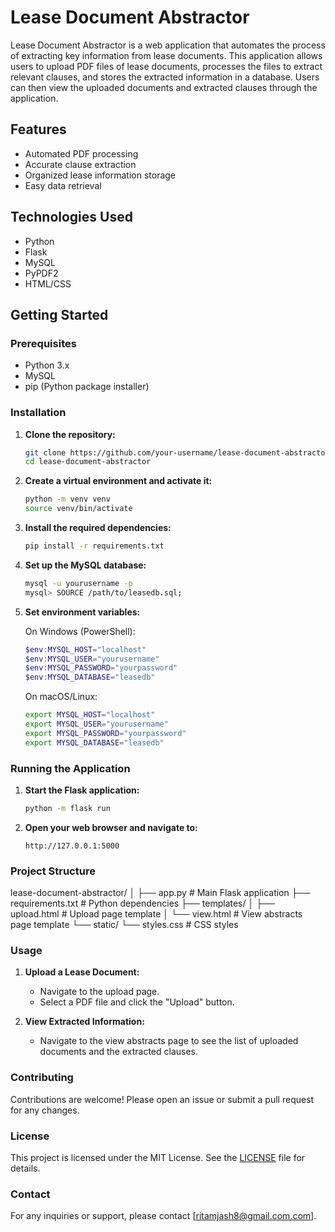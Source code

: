 # Lease Document Abstractor

Lease Document Abstractor is a web application that automates the process of extracting key information from lease documents. This application allows users to upload PDF files of lease documents, processes the files to extract relevant clauses, and stores the extracted information in a database. Users can then view the uploaded documents and extracted clauses through the application.

## Features

- Automated PDF processing
- Accurate clause extraction
- Organized lease information storage
- Easy data retrieval

## Technologies Used

- Python
- Flask
- MySQL
- PyPDF2
- HTML/CSS

## Getting Started

### Prerequisites

- Python 3.x
- MySQL
- pip (Python package installer)

### Installation

1. **Clone the repository:**
    ```sh
    git clone https://github.com/your-username/lease-document-abstractor.git
    cd lease-document-abstractor
    ```

2. **Create a virtual environment and activate it:**
    ```sh
    python -m venv venv
    source venv/bin/activate   
    ```

3. **Install the required dependencies:**
    ```sh
    pip install -r requirements.txt
    ```

4. **Set up the MySQL database:**
    ```sh
    mysql -u yourusername -p
    mysql> SOURCE /path/to/leasedb.sql;
    ```

5. **Set environment variables:**

    On Windows (PowerShell):
    ```powershell
    $env:MYSQL_HOST="localhost"
    $env:MYSQL_USER="yourusername"
    $env:MYSQL_PASSWORD="yourpassword"
    $env:MYSQL_DATABASE="leasedb"
    ```

    On macOS/Linux:
    ```sh
    export MYSQL_HOST="localhost"
    export MYSQL_USER="yourusername"
    export MYSQL_PASSWORD="yourpassword"
    export MYSQL_DATABASE="leasedb"
    ```

### Running the Application

1. **Start the Flask application:**
    ```sh
    python -m flask run
    ```

2. **Open your web browser and navigate to:**
    ```
    http://127.0.0.1:5000
    ```

### Project Structure

lease-document-abstractor/
│
├── app.py # Main Flask application
├── requirements.txt # Python dependencies
├── templates/
│ ├── upload.html # Upload page template
│ └── view.html # View abstracts page template
└── static/
└── styles.css # CSS styles




### Usage

1. **Upload a Lease Document:**
    - Navigate to the upload page.
    - Select a PDF file and click the "Upload" button.

2. **View Extracted Information:**
    - Navigate to the view abstracts page to see the list of uploaded documents and the extracted clauses.

### Contributing

Contributions are welcome! Please open an issue or submit a pull request for any changes.

### License

This project is licensed under the MIT License. See the [LICENSE](LICENSE) file for details.

### Contact

For any inquiries or support, please contact [ritamjash8@gmail.com.com].

